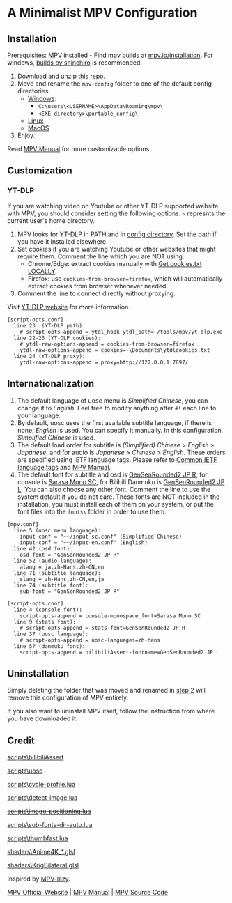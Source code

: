 # A Minimalist MPV Configuration

## Installation
Prerequisites: MPV installed - Find mpv builds at [mpv.io/installation](https://mpv.io/installation/). For windows, [builds by shinchiro](https://github.com/shinchiro/mpv-winbuild-cmake/releases) is recommended.

1. Download and unzip [this repo](https://github.com/ajtn123/mpv-config/archive/refs/heads/main.zip).
2. Move and rename the `mpv-config` folder to one of the default config directories:
   - [Windows](https://mpv.io/manual/master/#files-on-windows):
     - `C:\users\<USERNAME>\AppData\Roaming\mpv\`
     - `<EXE directory>\portable_config\`
   - [Linux](https://mpv.io/manual/master/#files)
   - [MacOS](https://mpv.io/manual/master/#files-on-macos)
3. Enjoy.
 
Read [MPV Manual](https://mpv.io/manual/master) for more customizable options.

## Customization
### YT-DLP
If you are watching video on Youtube or other YT-DLP supported website with MPV, you should consider setting the following options. `~` represnts the current user's home directory.

1. MPV looks for YT-DLP in PATH and in [config directory](#installation). Set the path if you have it installed elsewhere.
2. Set cookies if you are watching Youtube or other websites that might require them. Comment the line which you are NOT using.
   - Chrome/Edge: extract cookies manually with [Get cookies.txt LOCALLY](https://chromewebstore.google.com/detail/get-cookiestxt-locally/cclelndahbckbenkjhflpdbgdldlbecc).
   - Firefox: use `cookies-from-browser=firefox`, which will automatically extract cookies from browser whenever needed.
3. Comment the line to connect directly without proxying.

Visit [YT-DLP website](https://github.com/yt-dlp/yt-dlp) for more information.
```
[script-opts.conf]
  line 23  (YT-DLP path):
    # script-opts-append = ytdl_hook-ytdl_path=~/tools/mpv/yt-dlp.exe
  line 22-23 (YT-DLP cookies):
    # ytdl-raw-options-append = cookies-from-browser=firefox
    ytdl-raw-options-append = cookies=~\Documents\ytdlcookies.txt
  line 24 (YT-DLP proxy):
    ytdl-raw-options-append = proxy=http://127.0.0.1:7897/
```

## Internationalization
1. The default language of uosc menu is *Simplified Chinese*, you can change it to *English*. Feel free to modify anything after `#!` each line to your language.
2. By default, uosc uses the first available subtitle language, if there is none, *English* is used. You can specify it manually. In this configuration, *Simplified Chinese* is used.
3. The default load order for subtitle is *(Simplified) Chinese* > *English* > *Japanese*, and for audio is *Japanese* > *Chinese* > *English*. These orders are specified using IETF language tags. Please refer to [Common IETF language tags](https://gist.github.com/traysr/2001377) and [MPV Manual](https://mpv.io/manual/master/#options).
4. The default font for subtitle and osd is [GenSenRounded2 JP R](https://github.com/ButTaiwan/gensen-font), for console is [Sarasa Mono SC](https://github.com/be5invis/Sarasa-Gothic), for Bilibili Danmuku is [GenSenRounded2 JP L](https://github.com/ButTaiwan/gensen-font). You can also choose any other font. Comment the line to use the system default if you do not care. These fonts are NOT included in the installation, you must install each of them on your system, or put the font files into the `fonts\` folder in order to use them. 

```
[mpv.conf]
  line 5 (uosc menu language):
    input-conf = "~~/input-sc.conf" (Simplified Chinese)
    input-conf = "~~/input-en.conf" (English)
  line 42 (osd font):
    osd-font = "GenSenRounded2 JP R"
  line 52 (audio language):
    alang = ja,zh-Hans,zh-CN,en
  line 71 (subtitle language):
    slang = zh-Hans,zh-CN,en,ja
  line 74 (subtitle font):
    sub-font = "GenSenRounded2 JP R"

[script-opts.conf]
  line 4 (console font):
    script-opts-append = console-monospace_font=Sarasa Mono SC
  line 9 (stats font):
    # script-opts-append = stats-font=GenSenRounded2 JP R
  line 37 (uosc language):
    # script-opts-append = uosc-languages=zh-hans
  line 57 (danmuku font):
    script-opts-append = bilibiliAssert-fontname=GenSenRounded2 JP L
```

## Uninstallation
Simply deleting the folder that was moved and renamed in [step 2](#installation) will remove this configuration of MPV entirely.

If you also want to uninstall MPV itself, follow the instruction from where you have downloaded it.

## Credit
[scripts\bilibiliAssert](https://github.com/itKelis/MPV-Play-BiliBili-Comments)

[scripts\uosc](https://github.com/tomasklaen/uosc)

[scripts\cycle-profile.lua](https://github.com/CogentRedTester/mpv-scripts/blob/master/cycle-profile.lua)

[scripts\detect-image.lua](https://github.com/occivink/mpv-image-viewer/blob/master/scripts/detect-image.lua)

[~~scripts\image-positioning.lua~~](https://github.com/occivink/mpv-image-viewer/blob/master/scripts/image-positioning.lua)

[scripts\sub-fonts-dir-auto.lua](https://github.com/fbriere/mpv-scripts/blob/master/doc/sub-fonts-dir-auto.md)

[scripts\thumbfast.lua](https://github.com/po5/thumbfast)

[shaders\Anime4K_*.glsl](https://github.com/bloc97/Anime4K)

[shaders\KrigBilateral.glsl](https://github.com/awused/dotfiles/blob/master/mpv/.config/mpv/shaders/KrigBilateral.glsl)

Inspired by [MPV-lazy](https://github.com/hooke007/MPV_lazy).

[MPV Official Website](https://mpv.io/) | [MPV Manual](https://mpv.io/manual/master) | [MPV Source Code](https://github.com/mpv-player/mpv)